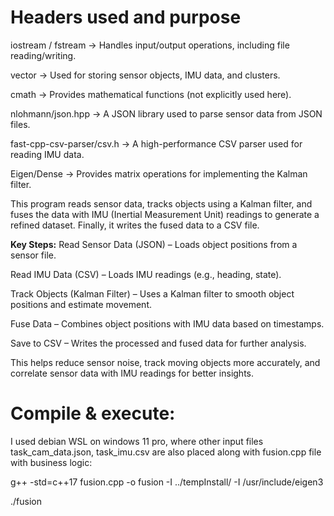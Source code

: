 Headers used and purpose
==========================
iostream / fstream → Handles input/output operations, including file reading/writing.

vector → Used for storing sensor objects, IMU data, and clusters.

cmath → Provides mathematical functions (not explicitly used here).

nlohmann/json.hpp → A JSON library used to parse sensor data from JSON files.

fast-cpp-csv-parser/csv.h → A high-performance CSV parser used for reading IMU data.

Eigen/Dense → Provides matrix operations for implementing the Kalman filter.

This program reads sensor data, tracks objects using a Kalman filter, and fuses the data with IMU (Inertial Measurement Unit) readings to generate a refined dataset. Finally, it writes the fused data to a CSV file.

**Key Steps:**
Read Sensor Data (JSON) – Loads object positions from a sensor file.

Read IMU Data (CSV) – Loads IMU readings (e.g., heading, state).

Track Objects (Kalman Filter) – Uses a Kalman filter to smooth object positions and estimate movement.

Fuse Data – Combines object positions with IMU data based on timestamps.

Save to CSV – Writes the processed and fused data for further analysis.

This helps reduce sensor noise, track moving objects more accurately, and correlate sensor data with IMU readings for better insights.

Compile & execute:
==================
I used debian WSL on windows 11 pro, where other input files task_cam_data.json, task_imu.csv are also placed along with fusion.cpp file with business logic:

g++ -std=c++17 fusion.cpp -o fusion -I ../tempInstall/ -I /usr/include/eigen3

./fusion
